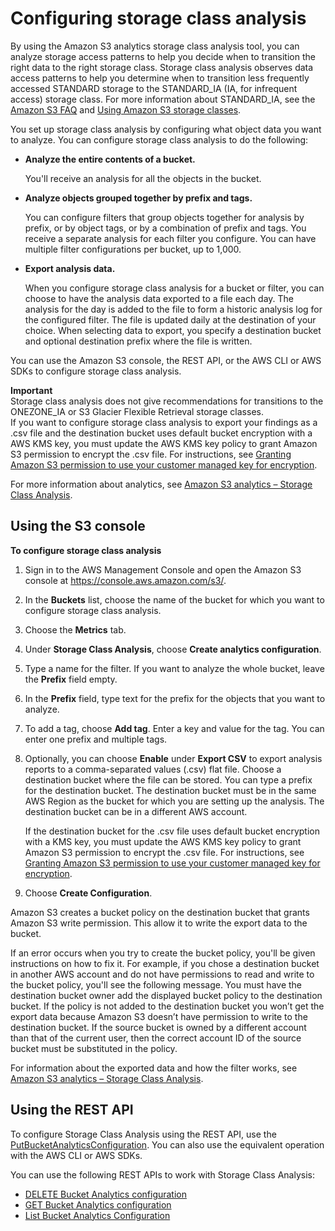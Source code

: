 # Configuring storage class analysis<a name="configure-analytics-storage-class"></a>

By using the Amazon S3 analytics storage class analysis tool, you can analyze storage access patterns to help you decide when to transition the right data to the right storage class\. Storage class analysis observes data access patterns to help you determine when to transition less frequently accessed STANDARD storage to the STANDARD\_IA \(IA, for infrequent access\) storage class\. For more information about STANDARD\_IA, see the [Amazon S3 FAQ](https://aws.amazon.com/s3/faqs/#sia) and [Using Amazon S3 storage classes](storage-class-intro.md)\.

You set up storage class analysis by configuring what object data you want to analyze\. You can configure storage class analysis to do the following:
+ **Analyze the entire contents of a bucket\.**

  You'll receive an analysis for all the objects in the bucket\.
+ **Analyze objects grouped together by prefix and tags\.**

  You can configure filters that group objects together for analysis by prefix, or by object tags, or by a combination of prefix and tags\. You receive a separate analysis for each filter you configure\. You can have multiple filter configurations per bucket, up to 1,000\. 
+ **Export analysis data\.** 

  When you configure storage class analysis for a bucket or filter, you can choose to have the analysis data exported to a file each day\. The analysis for the day is added to the file to form a historic analysis log for the configured filter\. The file is updated daily at the destination of your choice\. When selecting data to export, you specify a destination bucket and optional destination prefix where the file is written\.

You can use the Amazon S3 console, the REST API, or the AWS CLI or AWS SDKs to configure storage class analysis\.

**Important**  
Storage class analysis does not give recommendations for transitions to the ONEZONE\_IA or S3 Glacier Flexible Retrieval storage classes\.  
If you want to configure storage class analysis to export your findings as a \.csv file and the destination bucket uses default bucket encryption with a AWS KMS key, you must update the AWS KMS key policy to grant Amazon S3 permission to encrypt the \.csv file\. For instructions, see [Granting Amazon S3 permission to use your customer managed key for encryption](configure-inventory.md#configure-inventory-kms-key-policy)\.

For more information about analytics, see [Amazon S3 analytics – Storage Class Analysis](analytics-storage-class.md)\.

## Using the S3 console<a name="storage-class-analysis-console"></a>

**To configure storage class analysis**

1. Sign in to the AWS Management Console and open the Amazon S3 console at [https://console\.aws\.amazon\.com/s3/](https://console.aws.amazon.com/s3/)\.

1. In the **Buckets** list, choose the name of the bucket for which you want to configure storage class analysis\.

1. Choose the **Metrics** tab\.

1. Under **Storage Class Analysis**, choose **Create analytics configuration**\.

1. Type a name for the filter\. If you want to analyze the whole bucket, leave the **Prefix** field empty\.

1. In the **Prefix** field, type text for the prefix for the objects that you want to analyze\.

1. To add a tag, choose **Add tag**\. Enter a key and value for the tag\. You can enter one prefix and multiple tags\.

1. Optionally, you can choose **Enable** under **Export CSV** to export analysis reports to a comma\-separated values \(\.csv\) flat file\. Choose a destination bucket where the file can be stored\. You can type a prefix for the destination bucket\. The destination bucket must be in the same AWS Region as the bucket for which you are setting up the analysis\. The destination bucket can be in a different AWS account\. 

   If the destination bucket for the \.csv file uses default bucket encryption with a KMS key, you must update the AWS KMS key policy to grant Amazon S3 permission to encrypt the \.csv file\. For instructions, see [Granting Amazon S3 permission to use your customer managed key for encryption](configure-inventory.md#configure-inventory-kms-key-policy)\.

1. Choose **Create Configuration**\.

 Amazon S3 creates a bucket policy on the destination bucket that grants Amazon S3 write permission\. This allow it to write the export data to the bucket\. 

 If an error occurs when you try to create the bucket policy, you'll be given instructions on how to fix it\. For example, if you chose a destination bucket in another AWS account and do not have permissions to read and write to the bucket policy, you'll see the following message\. You must have the destination bucket owner add the displayed bucket policy to the destination bucket\. If the policy is not added to the destination bucket you won’t get the export data because Amazon S3 doesn’t have permission to write to the destination bucket\. If the source bucket is owned by a different account than that of the current user, then the correct account ID of the source bucket must be substituted in the policy\.

For information about the exported data and how the filter works, see [Amazon S3 analytics – Storage Class Analysis](analytics-storage-class.md)\.

## Using the REST API<a name="storage-class-apis"></a>

To configure Storage Class Analysis using the REST API, use the [PutBucketAnalyticsConfiguration](https://docs.aws.amazon.com/AmazonS3/latest/API/RESTBucketPUTAnalyticsConfig.html)\. You can also use the equivalent operation with the AWS CLI or AWS SDKs\. 

You can use the following REST APIs to work with Storage Class Analysis:
+  [ DELETE Bucket Analytics configuration](https://docs.aws.amazon.com/AmazonS3/latest/API/RESTBucketDELETEAnalyticsConfiguration.html) 
+  [ GET Bucket Analytics configuration](https://docs.aws.amazon.com/AmazonS3/latest/API/RESTBucketGETAnalyticsConfig.html) 
+  [ List Bucket Analytics Configuration](https://docs.aws.amazon.com/AmazonS3/latest/API/RESTBucketListAnalyticsConfigs.html) 